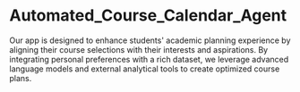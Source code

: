 # Automated_Course_Calendar_Agent
Our app is designed to enhance students' academic planning experience by aligning their course selections with their interests and aspirations. By integrating personal preferences with a rich dataset, we leverage advanced language models and external analytical tools to create optimized course plans.


